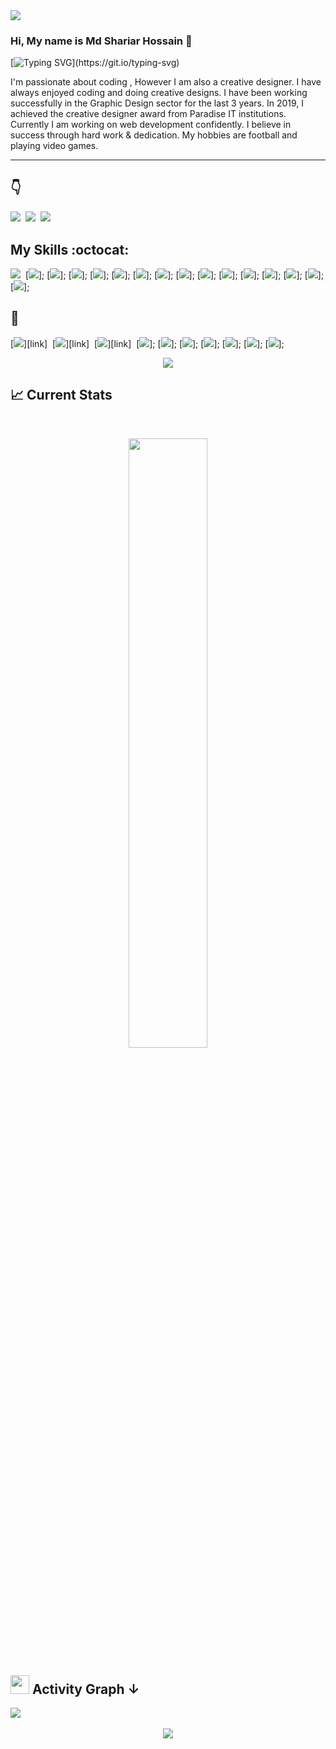 <img src="https://i.ibb.co/0Dx0WYv/Github-cover.jpg"/>


### **Hi, My name is Md Shariar Hossain** :wave:
[![Typing SVG](https://readme-typing-svg.herokuapp.com?font=Fira+Code&pause=1000&color=4CF78CE6&width=435&lines=I+am+a+Web-developer..!+%26;.)](https://git.io/typing-svg)

<p>I'm passionate about coding , However I am also a creative designer. I have always enjoyed coding and doing creative designs. I have been working successfully in the Graphic Design sector for the last 3 years. In 2019, I achieved the creative designer award from Paradise IT institutions. Currently I am working on web development confidently. I believe in success through hard work & dedication.  My hobbies are football and playing video games.</p>
<hr/>


## **:point_down:**

[<img src="https://img.shields.io/badge/Facebook-1877F2?style=for-the-badge&logo=facebook&logoColor=white" />][facebook]&nbsp;
[<img src="https://img.shields.io/badge/LinkedIn-0077B5?style=for-the-badge&logo=linkedin&logoColor=white" />][linkedin]&nbsp;
[<img src="https://img.shields.io/badge/GitHub-100000?style=for-the-badge&logo=github&logoColor=white" />][instagram]&nbsp;




## **My Skills :octocat:**

<img src="https://img.shields.io/badge/html5%20-%23e34f26.svg?&style=for-the-badge&logo=html5&logoColor=white" />&nbsp;
[<img src="https://img.shields.io/badge/css3%20-%231572B6.svg?&style=for-the-badge&logo=css3&logoColor=white" />];
[<img src="https://img.shields.io/badge/Tailwind_CSS-38B2AC?style=for-the-badge&logo=tailwind-css&logoColor=white"/>];
[<img src="https://img.shields.io/badge/Bootstrap-563D7C?style=for-the-badge&logo=bootstrap&logoColor=white" />];
[<img src="https://img.shields.io/badge/javascript%20-%23F7DF1E.svg?&style=for-the-badge&logo=javascript&logoColor=white" />];
[<img src="https://img.shields.io/badge/TypeScript-007ACC?style=for-the-badge&logo=typescript&logoColor=white" />];
[<img src="https://img.shields.io/badge/React-20232A?style=for-the-badge&logo=react&logoColor=61DAFB" />];
[<img src="https://img.shields.io/badge/Redux-593D88?style=for-the-badge&logo=redux&logoColor=white" />];
[<img src="https://img.shields.io/badge/Firebase-0396de?style=for-the-badge&logo=firebase&logoColor=yellow" />];
[<img src="https://img.shields.io/badge/Material--UI-0081CB?style=for-the-badge&logo=material-ui&logoColor=white" />];
[<img src="https://img.shields.io/badge/Node-43853D?style=for-the-badge&logo=node.js&logoColor=white" />];
[<img src="https://img.shields.io/badge/Express-43853D?style=for-the-badge&logo=express&logoColor=white" />];
[<img src="https://img.shields.io/badge/MongoDB-4EA94B?style=for-the-badge&logo=mongodb&logoColor=white" />];
[<img src="https://img.shields.io/badge/UI%20UX-4db5ff?style=for-the-badge&logo=&logoColor=4db5ff" />];
[<img src="https://img.shields.io/badge/Logo%20Design-5b5a5a?style=for-the-badge&logo=&logoColor=4db5ff" />];
[<img src="https://img.shields.io/badge/Brand%20Design-ff6b4e?style=for-the-badge&logo=&logoColor=4db5ff" />];
<br/>

## **:wrench:**

[<img src="https://img.shields.io/badge/Git-e94e31?style=for-the-badge&logo=git&logoColor=white" />][link]&nbsp;
[<img src="https://img.shields.io/badge/VS CODE-007ACC?style=for-the-badge&logo=visual%20studio%20code&logoColor=white" />][link]&nbsp;
[<img src="https://img.shields.io/badge/Netlify-00C7B7?style=for-the-badge&logo=netlify&logoColor=white" />][link]&nbsp;
[<img src="https://img.shields.io/badge/Heroku-430098?style=for-the-badge&logo=heroku&logoColor=white" />];
[<img src="https://img.shields.io/badge/Webpack-1b74ba?style=for-the-badge&logo=webpack&logoColor=white" />];
[<img src="https://img.shields.io/badge/Illustrator-470000?style=for-the-badge&logo=adobe%20illustrator&logoColor=#310000" />];
[<img src="https://img.shields.io/badge/Photoshop-001d34?style=for-the-badge&logo=adobe%20photoshop&logoColor=#310000" />];
[<img src="https://img.shields.io/badge/Indesign-7c001f?style=for-the-badge&logo=adobe%20indesign&logoColor=#310000" />];
[<img src="https://img.shields.io/badge/Figma-white?style=for-the-badge&logo=figma&logoColor=9d56f7" />];
[<img src="https://img.shields.io/badge/Adobe%20XD-450135?style=for-the-badge&logo=adobe%20xd&logoColor=f75eee" />];
<br/>

<p align="center">
  <img src="https://metrics.lecoq.io/mdnaimurrahaman?template=classic&repositories.affiliations=&base.header=0&base.activity=0&base.community=0&base.repositories=0&base.metadata=0&isocalendar=1&base=header%2C%20activity%2C%20community%2C%20repositories%2C%20metadata&base.indepth=false&base.hireable=false&isocalendar=false&isocalendar.duration=half-year&config.timezone=Asia%2FDhaka&config.octicon=true"/>
</p>

## :chart_with_upwards_trend: Current Stats

<br />

<p align="center">
  <img width="50%" src="https://github-readme-streak-stats.herokuapp.com?user=shariarhossain17&theme=prussian&hide_border=true)](https://git.io/streak-stats" />
</p>



## <img src="https://media.giphy.com/media/iY8CRBdQXODJSCERIr/giphy.gif" width="30px" height="30px"> **Activity Graph &#8595;**
 <a href="https://github.com/shariarhossain17">
  <img src="https://activity-graph.herokuapp.com/graph?username=shariarhossain17&theme=react-dark" />
 </a>
 <br/>
 
 <br clear="both">

<div align="center">
  <img src="https://visitor-badge.laobi.icu/badge?page_id=mdnaimurrahaman.mdnaimurrahaman&left_color=deepskyblue&right_color=blue"  />
</div>

###

[facebook]: https://www.facebook.com/sh.shariar17/ 'Facebook'
[linkedin]: https://www.linkedin.com/in/shariarhossain17/ 'LinkedIn'
[instagram]: https://www.instagram.com/shariar1723/ 'Instagram'


